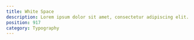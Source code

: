 ```yaml
---
title: White Space
description: Lorem ipsum dolor sit amet, consectetur adipiscing elit.
position: 917
category: Typography
---
```

